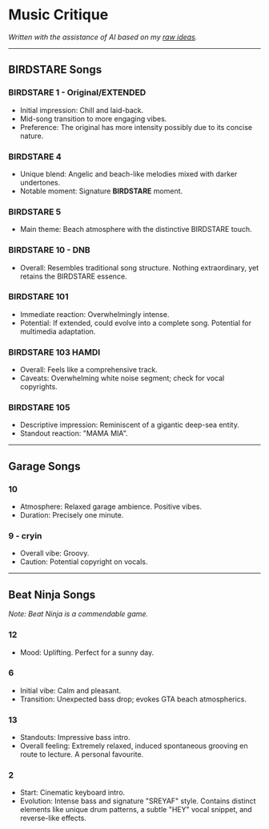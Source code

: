 # Music Critique
*Written with the assistance of AI based on my [raw ideas](Raw%20Ideas%20(Music%20Management)).*

---

## BIRDSTARE Songs

### BIRDSTARE 1 - Original/EXTENDED
- Initial impression: Chill and laid-back.
- Mid-song transition to more engaging vibes.
- Preference: The original has more intensity possibly due to its concise nature.

### BIRDSTARE 4
- Unique blend: Angelic and beach-like melodies mixed with darker undertones.
- Notable moment: Signature **BIRDSTARE** moment.

### BIRDSTARE 5
- Main theme: Beach atmosphere with the distinctive BIRDSTARE touch.

### BIRDSTARE 10 - DNB
- Overall: Resembles traditional song structure. Nothing extraordinary, yet retains the BIRDSTARE essence.

### BIRDSTARE 101
- Immediate reaction: Overwhelmingly intense.
- Potential: If extended, could evolve into a complete song. Potential for multimedia adaptation.

### BIRDSTARE 103 HAMDI
- Overall: Feels like a comprehensive track.
- Caveats: Overwhelming white noise segment; check for vocal copyrights.

### BIRDSTARE 105
- Descriptive impression: Reminiscent of a gigantic deep-sea entity.
- Standout reaction: "MAMA MIA".

---

## Garage Songs

### 10
- Atmosphere: Relaxed garage ambience. Positive vibes.
- Duration: Precisely one minute.

### 9 - cryin
- Overall vibe: Groovy.
- Caution: Potential copyright on vocals.

---

## Beat Ninja Songs
*Note: Beat Ninja is a commendable game.*

### 12
- Mood: Uplifting. Perfect for a sunny day.

### 6
- Initial vibe: Calm and pleasant.
- Transition: Unexpected bass drop; evokes GTA beach atmospherics.

### 13
- Standouts: Impressive bass intro. 
- Overall feeling: Extremely relaxed, induced spontaneous grooving en route to lecture. A personal favourite.

### 2
- Start: Cinematic keyboard intro.
- Evolution: Intense bass and signature "SREYAF" style. Contains distinct elements like unique drum patterns, a subtle "HEY" vocal snippet, and reverse-like effects.